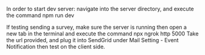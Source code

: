 In order to start dev server:
navigate into the server directory, and execute the command
    npm run dev

If testing sending a survey, make sure the server is running
then open a new tab in the terminal and execute the command
    npx ngrok http 5000
Take the url provided, and plug it into SendGrid under Mail Setting - Event Notification
then test on the client side.